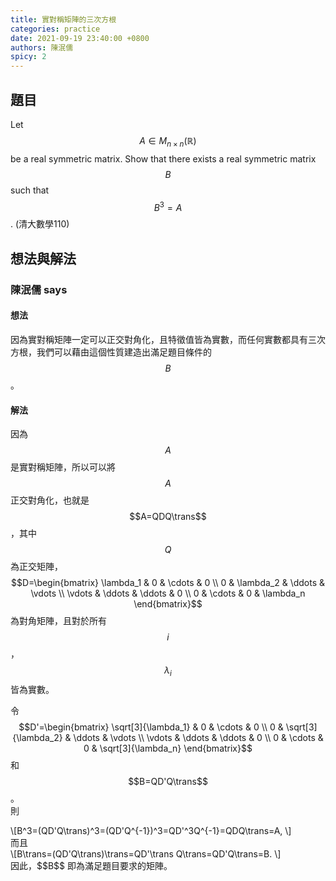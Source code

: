 ```yaml
---
title: 實對稱矩陣的三次方根
categories: practice
date: 2021-09-19 23:40:00 +0800
authors: 陳泯儒
spicy: 2
---
```


## 題目

Let $$A\in M_{n\times n}(\mathbb{R})$$ be a real symmetric matrix. Show that there exists a real symmetric matrix $$B$$ such that $$B^3=A$$.
(清大數學110)


## 想法與解法

### 陳泯儒 says

#### 想法

因為實對稱矩陣一定可以正交對角化，且特徵值皆為實數，而任何實數都具有三次方根，我們可以藉由這個性質建造出滿足題目條件的 $$B$$。

#### 解法

因為 $$A$$ 是實對稱矩陣，所以可以將 $$A$$ 正交對角化，也就是 $$A=QDQ\trans$$，其中 $$Q$$ 為正交矩陣，
$$D=\begin{bmatrix}
\lambda_1 & 0 & \cdots & 0 \\
0 & \lambda_2 & \ddots & \vdots \\
\vdots & \ddots & \ddots & 0 \\
0 & \cdots & 0 & \lambda_n
\end{bmatrix}$$ 為對角矩陣，且對於所有 $$i$$，$$\lambda_i$$ 皆為實數。

令 $$D'=\begin{bmatrix}
\sqrt[3]{\lambda_1} & 0 & \cdots & 0 \\
0 & \sqrt[3]{\lambda_2} & \ddots & \vdots \\
\vdots & \ddots & \ddots & 0 \\
0 & \cdots & 0 & \sqrt[3]{\lambda_n}
\end{bmatrix}$$ 和 $$B=QD'Q\trans$$。  
則
<div>\[B^3=(QD'Q\trans)^3=(QD'Q^{-1})^3=QD'^3Q^{-1}=QDQ\trans=A,
\]</div>
而且
<div>\[B\trans=(QD'Q\trans)\trans=QD'\trans Q\trans=QD'Q\trans=B.
\]</div>  
因此，$$B$$ 即為滿足題目要求的矩陣。
